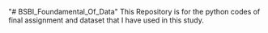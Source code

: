 "# BSBI_Foundamental_Of_Data" 
This Repository is for the python codes of final assignment and dataset that I have used in this study.
